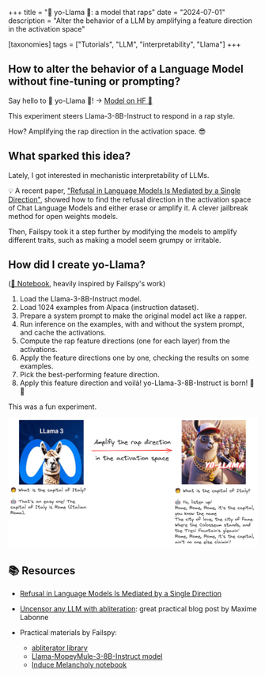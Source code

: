 +++
title = "🎤 yo-Llama 🦙: a model that raps"
date = "2024-07-01"
description = "Alter the behavior of a LLM by amplifying a feature direction in the activation space"

[taxonomies]
tags = ["Tutorials", "LLM", "interpretability", "Llama"]
+++

<!-- toc -->

## How to alter the behavior of a Language Model without fine-tuning or prompting?

Say hello to 🎤 yo-Llama 🦙! -> [Model on HF 🤗](https://huggingface.co/anakin87/yo-Llama-3-8B-Instruct)

This experiment steers Llama-3-8B-Instruct to respond in a rap style.

How? Amplifying the rap direction in the activation space. 😎


## What sparked this idea?

Lately, I got interested in mechanistic interpretability of LLMs.

💡 A recent paper, ["Refusal in Language Models Is Mediated by a Single Direction"](https://arxiv.org/abs/2406.11717), showed how to find the refusal direction in the activation space of Chat Language Models and either erase or amplify it.
A clever jailbreak method for open weights models.

Then, Failspy took it a step further by modifying the models to amplify different traits, such as making a model seem grumpy or irritable.


## How did I create yo-Llama?

([📓 Notebook](https://huggingface.co/anakin87/yo-Llama-3-8B-Instruct/blob/main/steer_llama_to_rap_style.ipynb), heavily inspired by Failspy's work)

1. Load the Llama-3-8B-Instruct model.
2. Load 1024 examples from Alpaca (instruction dataset).
3. Prepare a system prompt to make the original model act like a rapper.
4. Run inference on the examples, with and without the system prompt, and cache the activations.
5. Compute the rap feature directions (one for each layer) from the activations.
6. Apply the feature directions one by one, checking the results on some examples.
7. Pick the best-performing feature direction.
8. Apply this feature direction and voilà!
yo-Llama-3-8B-Instruct is born! 🥳🎶

This was a fun experiment. 

![yo-Llama](yo_llama.gif)

## 📚 Resources

- [Refusal in Language Models Is Mediated by a Single Direction](https://arxiv.org/abs/2406.11717)

- [Uncensor any LLM with abliteration](https://huggingface.co/blog/mlabonne/abliteration): great practical blog post by Maxime Labonne

- Practical materials by Failspy:
  - [abliterator library](https://github.com/FailSpy/abliterator)
  - [Llama-MopeyMule-3-8B-Instruct model](https://huggingface.co/failspy/Llama-3-8B-Instruct-MopeyMule)
  - [Induce Melancholy notebook](https://huggingface.co/failspy/Llama-3-8B-Instruct-MopeyMule/blob/main/MopeyMule-Induce-Melancholy.ipynb)